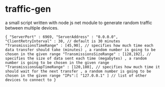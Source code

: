 # traffic-gen
a small script written with node js net module to generate random traffic between multiple devices.

`
{
    "ServerPort" : 6969,
    "ServerAddress" : "0.0.0.0",
    "ClientRetryInterval" : 30, // default is 30 minutes
    "TransmissionsTimeRange" : [45,90], // specifies how much time each data transfer should take (minutes) , a random number is going to be chosen in the given range
    "TransmissionsSizeRange" : [128,192], // specifies the size of data sent each time (megabytes) , a random number is going to be chosen in the given range
    "TransmissionsGapTimeRange" : [120,180], // specifies how much time it should wait for the next transfer , a random number is going to be chosen in the given range
    "IPs":[
        "127.0.0.1"
    ] // list of other devices to connect to
}
`
